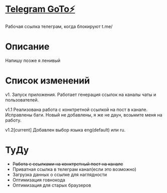 # [Telegram GoTo⚡️](https://tgo.to)
Рабочая ссылка телеграм, когда блокируют t.me/

# Описание
Напишу позже я ленивый

# Список изменений
v1. Запуск приложения. Работает генерация ссылок на каналы чаты и пользователей.

v1.1 Реализована работа с конктретной ссылкой на пост в канале. Исправлены баги. Новый не добавлены, я же не даун, возьмите меня на работу.

v1.2[current] Добавлен выбор языка eng(default) или ru.

# ТуДу
* ~~Работа с ссылками на конктретный пост на канале~~
* Приватная ссылка в телеграм канал(если это возможно)
* Загрузка данных о ссылке для наглядности
* Оптимизация говнокода
* Оптимизация для старых браузеров
